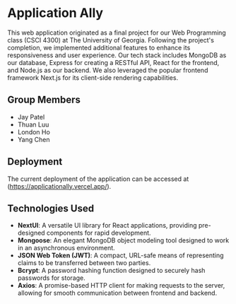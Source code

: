 # Application Ally

This web application originated as a final project for our Web Programming class (CSCI 4300) at The University of Georgia. Following the project's completion, we implemented additional features to enhance its responsiveness and user experience. Our tech stack includes MongoDB as our database, Express for creating a RESTful API, React for the frontend, and Node.js as our backend. We also leveraged the popular frontend framework Next.js for its client-side rendering capabilities.

## Group Members

- Jay Patel
- Thuan Luu
- London Ho
- Yang Chen

## Deployment

The current deployment of the application can be accessed at (<https://applicationally.vercel.app/>).

## Technologies Used

- **NextUI**: A versatile UI library for React applications, providing pre-designed components for rapid development.
- **Mongoose**: An elegant MongoDB object modeling tool designed to work in an asynchronous environment.
- **JSON Web Token (JWT)**: A compact, URL-safe means of representing claims to be transferred between two parties.
- **Bcrypt**: A password hashing function designed to securely hash passwords for storage.
- **Axios**: A promise-based HTTP client for making requests to the server, allowing for smooth communication between frontend and backend.
